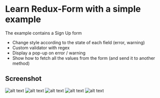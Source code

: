 # Learn Redux-Form with a simple example

The example contains a Sign Up form

* Change style according to the state of each field (error, warning)
* Custom validator with regex
* Display a pop-up on error / warning
* Show how to fetch all the values from the form (and send it to another method)

## Screenshot

![alt text](https://i.ibb.co/KmdztxG/img1.jpg)
![alt text](https://i.ibb.co/mbK8GtZ/img2.jpg)
![alt text](https://i.ibb.co/8K4DgDF/img3.jpg)
![alt text](https://i.ibb.co/F8bcQYG/img4.jpg)
![alt text](https://i.ibb.co/vd9zCzF/img5.jpg)
